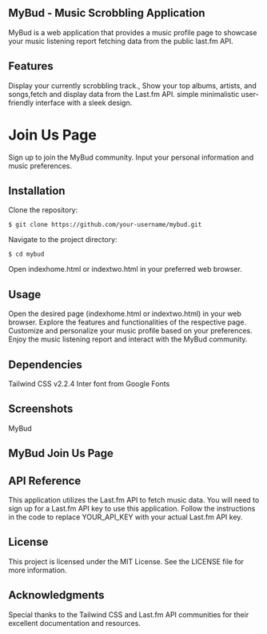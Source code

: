 ## MyBud - Music Scrobbling Application

MyBud is a web application that provides a music profile page to showcase your music listening report fetching data from the public last.fm API. 

## Features
Display your currently scrobbling track., Show your top albums, artists, and songs,fetch and display data from the Last.fm API.
simple minimalistic user-friendly interface with a sleek design.
# Join Us Page
Sign up to join the MyBud community.
Input your personal information and music preferences.
## Installation
Clone the repository: 
```
$ git clone https://github.com/your-username/mybud.git
```
Navigate to the project directory: 
```
$ cd mybud
```
Open indexhome.html or indextwo.html in your preferred web browser.
## Usage

Open the desired page (indexhome.html or indextwo.html) in your web browser.
Explore the features and functionalities of the respective page.
Customize and personalize your music profile based on your preferences.
Enjoy the music listening report and interact with the MyBud community.
## Dependencies

Tailwind CSS v2.2.4
Inter font from Google Fonts
## Screenshots
MyBud 

## MyBud Join Us Page

## API Reference
This application utilizes the Last.fm API to fetch music data. You will need to sign up for a Last.fm API key to use this application. Follow the instructions in the code to replace YOUR_API_KEY with your actual Last.fm API key.

## License
This project is licensed under the MIT License. See the LICENSE file for more information.

## Acknowledgments

Special thanks to the Tailwind CSS and Last.fm API communities for their excellent documentation and resources.
